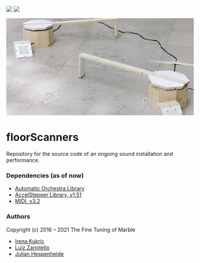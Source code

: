[![](https://img.shields.io/badge/using-Processing-brightgreen.svg?style=flat-square&color=000000)](http://processing.org/)
[![](https://img.shields.io/badge/using-Arduino-brightgreen.svg?style=flat-square&color=000000)](http://arduino.cc/)

<p align="center">
  <img src="00 Assets/key.jpg" />
</p>

# floorScanners
Repository for the source code of an ongoing sound installation and performance.

### Dependencies (as of now)
* [Automatic Orchestra Library](https://github.com/automatic-orchestra/ao_library)
* [AccelStepper Library, v1.51](http://www.airspayce.com/mikem/arduino/AccelStepper/)
* [MIDI, v3.2](https://www.pjrc.com/teensy/td_libs_MIDI.html)

### Authors
Copyright (c) 2016 – 2021 The Fine Tuning of Marble
* [Irena Kukric](https://www.irenakukric.com)
* [Luiz Zanotello](https://www.luizzanotello.com)
* [Julian Hespenheide](https://www.julian-h.de)
